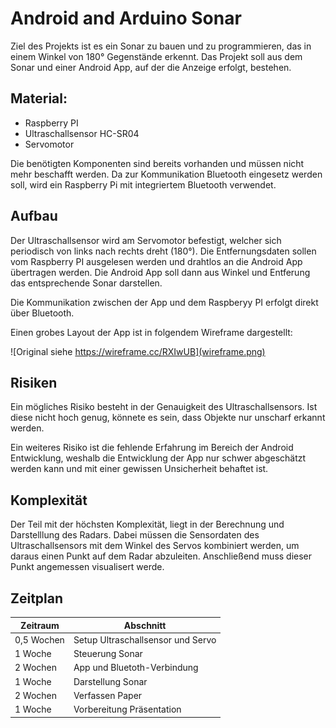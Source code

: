 # Android and Arduino Sonar
Ziel des Projekts ist es ein Sonar zu bauen und zu programmieren,
das in einem Winkel von 180° Gegenstände erkennt. Das Projekt soll
aus dem Sonar und einer Android App, auf der die Anzeige erfolgt,
bestehen.

## Material:
- Raspberry PI
- Ultraschallsensor HC-SR04
- Servomotor

Die benötigten Komponenten sind bereits vorhanden und müssen nicht mehr beschafft werden.
Da zur Kommunikation Bluetooth eingesetz werden soll, wird ein Raspberry Pi mit integriertem Bluetooth verwendet.

## Aufbau
Der Ultraschallsensor wird am Servomotor befestigt, welcher sich
periodisch von links nach rechts dreht (180°). Die Entfernungsdaten
sollen vom Raspberry PI ausgelesen werden und drahtlos an
die Android App übertragen werden. Die Android App soll dann aus
Winkel und Entferung das entsprechende Sonar darstellen. 

Die Kommunikation zwischen der App und dem Raspberyy PI erfolgt direkt über Bluetooth. 

Einen grobes Layout der App ist in folgendem Wireframe dargestellt:

![Original siehe https://wireframe.cc/RXIwUB](wireframe.png)


<!-- Wie werden Daten in Android angezeigt?  -->

<!-- Vielleicht kleines Mockup der App -->


## Risiken

Ein mögliches Risiko besteht in der Genauigkeit des Ultraschallsensors. Ist diese nicht hoch genug, könnete es sein, dass Objekte nur unscharf erkannt werden.

Ein weiteres Risiko ist die fehlende Erfahrung im Bereich der Android Entwicklung, weshalb die Entwicklung der App nur schwer abgeschätzt werden kann und mit einer gewissen Unsicherheit behaftet ist.


## Komplexität

Der Teil mit der höchsten Komplexität, liegt in der Berechnung und Darstelllung des Radars. 
Dabei müssen die Sensordaten des Ultraschallsensors mit dem Winkel des Servos kombiniert werden, um daraus
einen Punkt auf dem Radar abzuleiten. Anschließend muss dieser Punkt angemessen visualisert werde.

## Zeitplan

| Zeitraum | Abschnitt                         |
|----------|-----------------------------------|
|0,5 Wochen   | Setup Ultraschallsensor und Servo |
|1 Woche   | Steuerung Sonar                   |
|2 Wochen  | App und Bluetoth-Verbindung       |
|1 Woche   | Darstellung Sonar                 |
|2 Wochen   | Verfassen Paper                   |
|1 Woche    | Vorbereitung Präsentation         |

